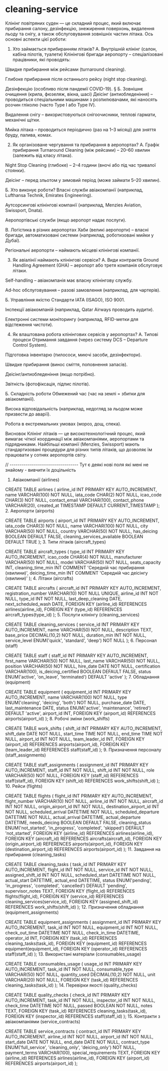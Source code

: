 # cleaning-service

Клінінг повітряних суден — це складний процес, який включає прибирання салону, дезінфекцію, знежирення поверхонь, видалення льоду та снігу, а також обслуговування зовнішніх частин літака. Ось основні аспекти цієї роботи:

1. Хто займається прибиранням літаків?
А. Внутрішній клінінг (салон, кабіна пілотів, туалети)
Клінінгові бригади аеропорту – спеціалізовані працівники, які проводять:

Швидке прибирання між рейсами (turnaround cleaning).

Глибоке прибирання після останнього рейсу (night stop cleaning).

Дезінфекцію (особливо після пандемії COVID-19).
§
Б. Зовнішнє очищення (крила, фюзеляж, вікна, шасі)
Деісінг (антиобледеніння) – проводиться спеціальними машинами з розпилювачами, які наносять розчин гліколю (часто Type I або Type IV).

Видалення снігу – використовуються снігоочисники, теплові гармати, механічні щітки.

Мийка літака – проводиться періодично (раз на 1–3 місяці) для зняття бруду, палива, комах.

2. Як організоване чергування та прибирання в аеропортах?
А. Графік прибирання
Turnaround Cleaning (між рейсами) – 20–60 хвилин (залежить від класу літака).

Night Stop Cleaning (глибоке) – 2–4 години (вночі або під час тривалої стоянки).

Деісінг – перед зльотом у зимовий період (може займати 5–20 хвилин).

Б. Хто виконує роботи?
Власні служби авіакомпанії (наприклад, Lufthansa Technik, Emirates Engineering).

Аутсорсингові клінінгові компанії (наприклад, Menzies Aviation, Swissport, Dnata).

Аеропортівські служби (якщо аеропорт надає послуги).

В. Логістика в різних аеропортах
Хаби (великі аеропорти) – власні бригади, автоматизовані системи (наприклад, роботизовані мийки у Дубаї).

Регіональні аеропорти – наймають місцеві клінінгові компанії.

3. Як авіалінії наймають клінінгові сервіси?
А. Види контрактів
Ground Handling Agreement (GHA) – аеропорт або третя компанія обслуговує літаки.

Self-handling – авіакомпанія має власну клінінгову службу.

Ad-hoc обслуговування – разові замовлення (наприклад, для чартерів).

Б. Управління якістю
Стандарти IATA (ISAGO), ISO 9001.

Інспекції авіакомпаній (наприклад, Qatar Airways проводить аудити).

Електронні системи моніторингу (наприклад, RFID-метки для відстеження чистоти).

4. Як влаштована робота клінінгових сервісів у аеропортах?
А. Типові процеси
Отримання завдання (через систему DCS – Departure Control System).

Підготовка інвентарю (пилососи, миючі засоби, дезінфектори).

Швидке прибирання (винос сміття, поповнення запасів).

Деісінг/антиобледеніння (якщо потрібно).

Звітність (фотофіксація, підпис пілотів).

Б. Складність роботи
Обмежений час (час на землі = збитки для авіакомпанії).

Висока відповідальність (наприклад, недогляд за льодом може призвести до аварії).

Робота в екстремальних умовах (мороз, дощ, спека).

Висновок
Клінінг літаків — це високотехнологічний процес, який вимагає чіткої координації між авіакомпаніями, аеропортами та підрядниками. Найбільші компанії (Menzies, Swissport) мають стандартизовані процедури для різних типів літаків, що дозволяє їм працювати у сотнях аеропортів світу.

// ----------------------------------
Тут є деякі нові поля які мені не знайому - вивчити їх доцільність

1. Авіакомпанії (airlines)

CREATE TABLE airlines (
    airline_id INT PRIMARY KEY AUTO_INCREMENT,
    name VARCHAR(100) NOT NULL,
    iata_code CHAR(2) NOT NULL,
    icao_code CHAR(3) NOT NULL,
    contact_email VARCHAR(100),
    contact_phone VARCHAR(20),
    created_at TIMESTAMP DEFAULT CURRENT_TIMESTAMP
);
2. Аеропорти (airports)

CREATE TABLE airports (
    airport_id INT PRIMARY KEY AUTO_INCREMENT,
    iata_code CHAR(3) NOT NULL,
    name VARCHAR(100) NOT NULL,
    city VARCHAR(50) NOT NULL,
    country VARCHAR(50) NOT NULL,
    has_deicing BOOLEAN DEFAULT FALSE,
    cleaning_services_available BOOLEAN DEFAULT TRUE
);
3. Типи літаків (aircraft_types)

CREATE TABLE aircraft_types (
    type_id INT PRIMARY KEY AUTO_INCREMENT,
    icao_code CHAR(4) NOT NULL,
    manufacturer VARCHAR(50) NOT NULL,
    model VARCHAR(50) NOT NULL,
    seats_capacity INT,
    cleaning_time_min INT COMMENT 'Середній час прибирання (хвилини)',
    deicing_time_min INT COMMENT 'Середній час деісінгу (хвилини)'
);
4. Літаки (aircrafts)

CREATE TABLE aircrafts (
    aircraft_id INT PRIMARY KEY AUTO_INCREMENT,
    registration_number VARCHAR(10) NOT NULL UNIQUE,
    airline_id INT NOT NULL,
    type_id INT NOT NULL,
    last_deep_cleaning DATE,
    next_scheduled_wash DATE,
    FOREIGN KEY (airline_id) REFERENCES airlines(airline_id),
    FOREIGN KEY (type_id) REFERENCES aircraft_types(type_id)
);
5. Послуги клінінгу (cleaning_services)

CREATE TABLE cleaning_services (
    service_id INT PRIMARY KEY AUTO_INCREMENT,
    name VARCHAR(50) NOT NULL,
    description TEXT,
    base_price DECIMAL(10,2) NOT NULL,
    duration_min INT NOT NULL,
    service_level ENUM('quick', 'standard', 'deep') NOT NULL
);
6. Персонал (staff)

CREATE TABLE staff (
    staff_id INT PRIMARY KEY AUTO_INCREMENT,
    first_name VARCHAR(50) NOT NULL,
    last_name VARCHAR(50) NOT NULL,
    position VARCHAR(50) NOT NULL,
    hire_date DATE NOT NULL,
    certification VARCHAR(100),
    is_deicing_certified BOOLEAN DEFAULT FALSE,
    status ENUM('active', 'on_leave', 'terminated') DEFAULT 'active'
);
7. Обладнання (equipment)

CREATE TABLE equipment (
    equipment_id INT PRIMARY KEY AUTO_INCREMENT,
    name VARCHAR(100) NOT NULL,
    type ENUM('cleaning', 'deicing', 'both') NOT NULL,
    purchase_date DATE,
    last_maintenance DATE,
    status ENUM('active', 'maintenance', 'retired') DEFAULT 'active',
    airport_id INT,
    FOREIGN KEY (airport_id) REFERENCES airports(airport_id)
);
8. Робочі зміни (work_shifts)

CREATE TABLE work_shifts (
    shift_id INT PRIMARY KEY AUTO_INCREMENT,
    shift_date DATE NOT NULL,
    start_time TIME NOT NULL,
    end_time TIME NOT NULL,
    airport_id INT NOT NULL,
    team_leader_id INT,
    FOREIGN KEY (airport_id) REFERENCES airports(airport_id),
    FOREIGN KEY (team_leader_id) REFERENCES staff(staff_id)
);
9. Призначення персоналу (staff_assignments)

CREATE TABLE staff_assignments (
    assignment_id INT PRIMARY KEY AUTO_INCREMENT,
    staff_id INT NOT NULL,
    shift_id INT NOT NULL,
    role VARCHAR(50) NOT NULL,
    FOREIGN KEY (staff_id) REFERENCES staff(staff_id),
    FOREIGN KEY (shift_id) REFERENCES work_shifts(shift_id)
);
10. Рейси (flights)

CREATE TABLE flights (
    flight_id INT PRIMARY KEY AUTO_INCREMENT,
    flight_number VARCHAR(10) NOT NULL,
    airline_id INT NOT NULL,
    aircraft_id INT NOT NULL,
    origin_airport_id INT NOT NULL,
    destination_airport_id INT NOT NULL,
    scheduled_arrival DATETIME NOT NULL,
    scheduled_departure DATETIME NOT NULL,
    actual_arrival DATETIME,
    actual_departure DATETIME,
    needs_deicing BOOLEAN DEFAULT FALSE,
    cleaning_status ENUM('not_started', 'in_progress', 'completed', 'skipped') DEFAULT 'not_started',
    FOREIGN KEY (airline_id) REFERENCES airlines(airline_id),
    FOREIGN KEY (aircraft_id) REFERENCES aircrafts(aircraft_id),
    FOREIGN KEY (origin_airport_id) REFERENCES airports(airport_id),
    FOREIGN KEY (destination_airport_id) REFERENCES airports(airport_id)
);
11. Завдання на прибирання (cleaning_tasks)

CREATE TABLE cleaning_tasks (
    task_id INT PRIMARY KEY AUTO_INCREMENT,
    flight_id INT NOT NULL,
    service_id INT NOT NULL,
    assigned_shift_id INT NOT NULL,
    scheduled_start DATETIME NOT NULL,
    actual_start DATETIME,
    actual_end DATETIME,
    status ENUM('pending', 'in_progress', 'completed', 'cancelled') DEFAULT 'pending',
    supervisor_notes TEXT,
    FOREIGN KEY (flight_id) REFERENCES flights(flight_id),
    FOREIGN KEY (service_id) REFERENCES cleaning_services(service_id),
    FOREIGN KEY (assigned_shift_id) REFERENCES work_shifts(shift_id)
);
12. Призначення обладнання (equipment_assignments)

CREATE TABLE equipment_assignments (
    assignment_id INT PRIMARY KEY AUTO_INCREMENT,
    task_id INT NOT NULL,
    equipment_id INT NOT NULL,
    check_out_time DATETIME NOT NULL,
    check_in_time DATETIME,
    operator_id INT,
    FOREIGN KEY (task_id) REFERENCES cleaning_tasks(task_id),
    FOREIGN KEY (equipment_id) REFERENCES equipment(equipment_id),
    FOREIGN KEY (operator_id) REFERENCES staff(staff_id)
);
13. Використані матеріали (consumables_usage)

CREATE TABLE consumables_usage (
    usage_id INT PRIMARY KEY AUTO_INCREMENT,
    task_id INT NOT NULL,
    consumable_type VARCHAR(50) NOT NULL,
    quantity_used DECIMAL(10,2) NOT NULL,
    unit VARCHAR(20) NOT NULL,
    FOREIGN KEY (task_id) REFERENCES cleaning_tasks(task_id)
);
14. Перевірки якості (quality_checks)

CREATE TABLE quality_checks (
    check_id INT PRIMARY KEY AUTO_INCREMENT,
    task_id INT NOT NULL,
    inspector_id INT NOT NULL,
    check_time DATETIME NOT NULL,
    passed BOOLEAN NOT NULL,
    notes TEXT,
    FOREIGN KEY (task_id) REFERENCES cleaning_tasks(task_id),
    FOREIGN KEY (inspector_id) REFERENCES staff(staff_id)
);
15. Контракти з авіакомпаніями (service_contracts)

CREATE TABLE service_contracts (
    contract_id INT PRIMARY KEY AUTO_INCREMENT,
    airline_id INT NOT NULL,
    airport_id INT NOT NULL,
    start_date DATE NOT NULL,
    end_date DATE NOT NULL,
    contract_type ENUM('full_service', 'cleaning_only', 'deicing_only') NOT NULL,
    payment_terms VARCHAR(100),
    special_requirements TEXT,
    FOREIGN KEY (airline_id) REFERENCES airlines(airline_id),
    FOREIGN KEY (airport_id) REFERENCES airports(airport_id)
);
